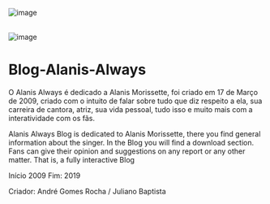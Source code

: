 ![image](https://user-images.githubusercontent.com/84783787/121971991-6b86b480-cd50-11eb-9e15-7ae294f84cf2.png)
<br>
<br>

![image](https://user-images.githubusercontent.com/84783787/121971234-a851ac00-cd4e-11eb-8c18-c4c75ef15798.png)

# Blog-Alanis-Always


O Alanis Always é dedicado a Alanis Morissette, foi criado em 17 de Março de 2009, criado com o intuito de falar sobre tudo que diz respeito a ela, sua carreira de cantora, atriz, sua vida pessoal, tudo isso e muito mais com a interatividade com os fãs.  

Alanis Always Blog is dedicated to Alanis Morissette, there you find general information about the singer. In the Blog you will find a download section. Fans can give their opinion and suggestions on any report or any other matter. That is, a fully interactive Blog

Início 2009
Fim: 2019

Criador: André Gomes Rocha / Juliano Baptista



